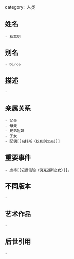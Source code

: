 category:: 人类
## 姓名
	- 狄耳刻
## 别名
	- Dirce
## 描述
	-
## 亲属关系
	- 父亲
	- 母亲
	- 兄弟姐妹
	- 子女
	- 配偶[[吕科斯（狄耳刻丈夫）]]
## 重要事件
	- 虐待[[安提俄珀（倪克透斯之女）]]。
## 不同版本
	-
## 艺术作品
	-
## 后世引用
	-
